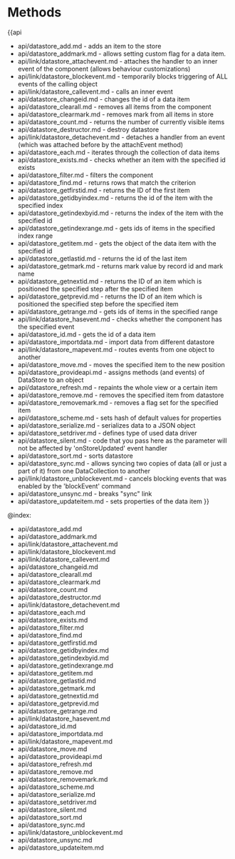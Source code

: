 Methods
=======

{{api
- api/datastore_add.md - adds an item to the store
- api/datastore_addmark.md - allows setting custom flag for a data item.
- api/link/datastore_attachevent.md - attaches the handler to an inner event of the component (allows behaviour customizations)
- api/link/datastore_blockevent.md - temporarily blocks triggering of ALL events of the calling object
- api/link/datastore_callevent.md - calls an inner event
- api/datastore_changeid.md - changes the id of a data item
- api/datastore_clearall.md - removes all items from the component
- api/datastore_clearmark.md - removes mark from all items in store
- api/datastore_count.md - returns the number of currently visible items
- api/datastore_destructor.md - destroy datastore
- api/link/datastore_detachevent.md - detaches a handler from an event (which was attached before by the attachEvent method)
- api/datastore_each.md - iterates through the collection of data items
- api/datastore_exists.md - checks whether an item with the specified id exists
- api/datastore_filter.md - filters the component
- api/datastore_find.md - returns rows that match the criterion
- api/datastore_getfirstid.md - returns the ID of the first item
- api/datastore_getidbyindex.md - returns the id of the item with the specified index
- api/datastore_getindexbyid.md - returns the index of the item with the specified id
- api/datastore_getindexrange.md - gets ids of items in the specified index range
- api/datastore_getitem.md - gets the object of the data item with the specified id
- api/datastore_getlastid.md - returns the id of the last item
- api/datastore_getmark.md - returns mark value by record id and mark name
- api/datastore_getnextid.md - returns the ID of an item which is positioned the specified step after the specified item
- api/datastore_getprevid.md - returns the ID of an item which is positioned the specified step before the specified item
- api/datastore_getrange.md - gets ids of items in the specified range
- api/link/datastore_hasevent.md - checks whether the component has the specified event
- api/datastore_id.md - gets the id of a data item
- api/datastore_importdata.md - import data from different datastore
- api/link/datastore_mapevent.md - routes events from one object to another
- api/datastore_move.md - moves the specified item to the new position
- api/datastore_provideapi.md - assigns methods (and events) of DataStore to an object
- api/datastore_refresh.md - repaints the whole view or a certain item
- api/datastore_remove.md - removes the specified item from datastore
- api/datastore_removemark.md - removes a flag set for the specified item
- api/datastore_scheme.md - sets hash of default values for properties
- api/datastore_serialize.md - serializes data to a JSON object
- api/datastore_setdriver.md - defines type of used data driver
- api/datastore_silent.md - code that you pass here as the parameter will not be affected by 'onStoreUpdated' event handler
- api/datastore_sort.md - sorts datastore
- api/datastore_sync.md - allows syncing two copies of data (all or just a part of it) from one DataCollection to another
- api/link/datastore_unblockevent.md - cancels blocking events that was enabled by the 'blockEvent' command
- api/datastore_unsync.md - breaks "sync" link
- api/datastore_updateitem.md - sets properties of the data item
}}

@index:
- api/datastore_add.md
- api/datastore_addmark.md
- api/link/datastore_attachevent.md
- api/link/datastore_blockevent.md
- api/link/datastore_callevent.md
- api/datastore_changeid.md
- api/datastore_clearall.md
- api/datastore_clearmark.md
- api/datastore_count.md
- api/datastore_destructor.md
- api/link/datastore_detachevent.md
- api/datastore_each.md
- api/datastore_exists.md
- api/datastore_filter.md
- api/datastore_find.md
- api/datastore_getfirstid.md
- api/datastore_getidbyindex.md
- api/datastore_getindexbyid.md
- api/datastore_getindexrange.md
- api/datastore_getitem.md
- api/datastore_getlastid.md
- api/datastore_getmark.md
- api/datastore_getnextid.md
- api/datastore_getprevid.md
- api/datastore_getrange.md
- api/link/datastore_hasevent.md
- api/datastore_id.md
- api/datastore_importdata.md
- api/link/datastore_mapevent.md
- api/datastore_move.md
- api/datastore_provideapi.md
- api/datastore_refresh.md
- api/datastore_remove.md
- api/datastore_removemark.md
- api/datastore_scheme.md
- api/datastore_serialize.md
- api/datastore_setdriver.md
- api/datastore_silent.md
- api/datastore_sort.md
- api/datastore_sync.md
- api/link/datastore_unblockevent.md
- api/datastore_unsync.md
- api/datastore_updateitem.md


